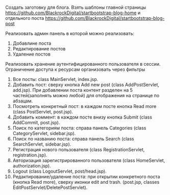 Создать заготовку для блога. Взять шаблоны главной страницы 
https://github.com/BlackrockDigital/startbootstrap-blog-home
и отдельного поста https://github.com/BlackrockDigital/startbootstrap-blog-post

Реализовать админ панель в которой можно реализовать:
1. Добавлине поста
2. Редактирование постов
3. Удаление постов

Реализовать хранение аутентифицированного пользователя в сессии.
Ограничение доступа к ресурсам организовать через фильтры


1. Все посты: class MainServlet, index.jsp.
2. Добавить пост: сверху кнопка Add new post (class AddPostServlet, add.jsp).
   При добавлении поста контент разделен на 5 частей(заполнять можно любой) для отображения на странице по абзацам.
3. Посмотреть конкретный пост: в каждом посте кнопка Read more (class PostServlet, post.jsp).
4. Добавить коммент: в каждом посте внизу кнопка Submit (class AddCommit, post.jsp).
5. Поиск по категориям поста: справа панель Categories (class CategoryServlet, sidebar.jsp).
6. Поиск по названию поста: справа панель Search (class SearchServlet, sidebar.jsp).
7. Регистрация нового пользователя (сlass RegistrationServlet, registration.jsp).
8. Авторизация зарегистрированного пользователя (сlass HomeServlet, authorization.jsp).
9. Logout (class LogoutServlet, post/head.jsp).
10. Редактирование/удаление поста: при открытии конкретного поста (кнопка Read more), сверху иконки edit and trash.
(post.jsp, classes EditPostServlet/DeletePostServlet).
